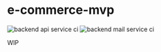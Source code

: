 # e-commerce-mvp
![backend api service ci](https://github.com/deanfernandes/e-commerce-mvp/actions/workflows/backend-api-service.yml/badge.svg)
![backend mail service ci](https://github.com/deanfernandes/e-commerce-mvp/actions/workflows/backend-mail-service.yml/badge.svg)

WIP
